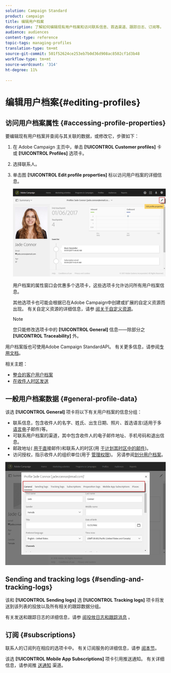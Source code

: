 ```yaml
---
solution: Campaign Standard
product: campaign
title: 编辑用户档案
description: 了解如何编辑现有用户档案和访问联系信息、首选渠道、跟踪日志、订阅等。
audience: audiences
content-type: reference
topic-tags: managing-profiles
translation-type: tm+mt
source-git-commit: 501f52624ce253eb7b0d36d908ac8502cf1d3b48
workflow-type: tm+mt
source-wordcount: '314'
ht-degree: 11%

---
```



# 编辑用户档案{#editing-profiles}

## 访问用户档案属性 {#accessing-profile-properties}

要编辑现有用户档案并查阅与其关联的数据，或修改它，步骤如下：

1. 在 Adobe Campaign 主页中，单击 **[!UICONTROL Customer profiles]** 卡或 **[!UICONTROL Profiles]** 选项卡。
1. 选择联系人。
1. 单击图 **[!UICONTROL Edit profile properties]** 标以访问用户档案的详细信息。

   ![](assets/profile_creation2.png)

   用户档案的属性窗口会优惠多个选项卡，这些选项卡允许访问所有用户档案信息。

   其他选项卡也可能会根据已在Adobe Campaign中创建或扩展的自定义资源而出现。 有关自定义资源的详细信息，请参 [阅关于自定义资源](../../developing/using/data-model-concepts.md)。

   >[!NOTE]
   >
   >您只能修改选项卡中的 **[!UICONTROL General]** 信息——除部分之 **[!UICONTROL Traceability]** 外。

用户档案版也可使用Adobe Campaign StandardAPI。 有关更多信息，请参阅[专用文档](../../api/using/updating-profiles.md)。

相关主题：

* [整合的客户用户档案](../../audiences/using/integrated-customer-profile.md)
* [在收件人时区发送](../../sending/using/sending-messages-at-the-recipient-s-time-zone.md)

## 一般用户档案数据 {#general-profile-data}

该选 **[!UICONTROL General]** 项卡将以下有关用户档案的信息分组：

* 联系信息，包含收件人的名字、姓氏、出生日期、照片、首选语言(适用于多 [语言电](../../channels/using/creating-a-multilingual-email.md)子邮件)等。
* 可联系用户档案的渠道，其中包含收件人的电子邮件地址、手机号码和退出信息。
* 邮政地址( [用于直](../../channels/using/about-direct-mail.md)接邮件)和联系人的时区(用 [于计划其时区中的邮件](../../sending/using/sending-messages-at-the-recipient-s-time-zone.md))。
* 访问授权，指示收件人的组织单位(用于 [管理权限](../../administration/using/about-access-management.md))。 另请参阅[划分用户档案](../../administration/using/organizational-units.md#partitioning-profiles)。

![](assets/profile_creation4.png)

## Sending and tracking logs {#sending-and-tracking-logs}

该和 **[!UICONTROL Sending logs]** 选 **[!UICONTROL Tracking logs]** 项卡将发送到该列表的投放以及所有相关的跟踪数据分组。

有关发送和跟踪日志的详细信息，请参 [阅投放日志](../../sending/using/monitoring-a-delivery.md#delivery-logs)[和跟踪消息](../../sending/using/tracking-messages.md) 。

## 订阅 {#subscriptions}

联系人的订阅列在相应的选项卡中。 有关订阅服务的详细信息，请参 [阅本节](../../audiences/using/about-subscriptions.md)。

该选 **[!UICONTROL Mobile App Subscriptions]** 项卡引用推送通知。 有关详细信息，请参阅推 [送通知](../../channels/using/about-push-notifications.md) 渠道。

